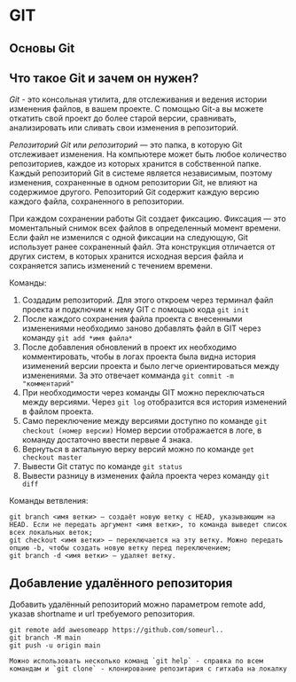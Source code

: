 # GIT

## Основы Git

## Что такое Git и зачем он нужен? 
*Git* - это консольная утилита, для отслеживания и ведения истории изменения файлов, в вашем проекте. С помощью Git-a вы можете откатить свой проект до более старой версии, сравнивать, анализировать или сливать свои изменения в репозиторий.

*Репозиторий Git* или *репозиторий* — это папка, в которую Git отслеживает изменения. На компьютере может быть любое количество репозиториев, каждое из которых хранится в собственной папке. Каждый репозиторий Git в системе является независимым, поэтому изменения, сохраненные в одном репозитории Git, не влияют на содержимое другого. Репозиторий Git содержит каждую версию каждого файла, сохраненного в репозитории.

При каждом сохранении работы Git создает фиксацию. Фиксация — это моментальный снимок всех файлов в определенный момент времени. Если файл не изменился с одной фиксации на следующую, Git использует ранее сохраненный файл. Эта конструкция отличается от других систем, в которых хранится исходная версия файла и сохраняется запись изменений с течением времени.

Команды:

1. Создадим репозиторий. Для этого откроем через терминал файл проекта и подключим к нему GIT с помощью кода `git init`
2. После каждого сохранения файла проекта с внесенными изменениями необходимо заново добавлять файл в GIT через команду `git add *имя файла*`
3. После добавления обновлений в проект их необходимо комментировать, чтобы в логах проекта была видна история изименений версии проекта и было легче ориентироваться между изменениями. За это отвечает комманда `git commit -m "комментарий"` 
4. При необходимости через команды GIT можно переключаться между версиями. Через `git log` отобразится вся история изменений в файлом проекта.
5. Само переключение между версиями доступно по команде `git checkout (номер версии)`
Номер версии отображается в логе, в команду достаточно ввести первые 4 знака.
6. Вернуться в актальную верку версий можно по команде `get checkout master`
7. Вывести Git статус по команде `git status`
8. Вывести разницу в изменених файла проекта через команду `git diff`

Команды ветвления:
```
git branch <имя ветки> — создаёт новую ветку с HEAD, указывающим на HEAD. Если не передать аргумент <имя ветки>, то команда выведет список всех локальных веток;
git checkout <имя ветки> — переключается на эту ветку. Можно передать опцию -b, чтобы создать новую ветку перед переключением;
git branch -d <имя ветки> — удаляет ветку.

```
## Добавление удалённого репозитория

Добавить удалённый репозиторий можно параметром remote add, указав shortname и url требуемого репозитория.
```
git remote add awesomeapp https://github.com/someurl.. 
git branch -M main
git push -u origin main

Можно использовать несколько команд `git help` - справка по всем командам и `git clone` - клонирование репозитария с гитхаба на локалку

